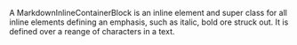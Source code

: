 A MarkdownInlineContainerBlock is an inline element and super class for all inline elements defining an emphasis, such as italic, bold ore struck out. It is defined over a reange of characters in a text.